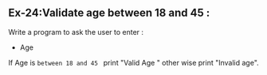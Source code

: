 ## Ex-24:Validate age between 18 and 45 :   

Write a program to ask the user to enter :  
- Age  

If Age is `between 18 and 45 ` print "Valid Age " other wise print "Invalid age".